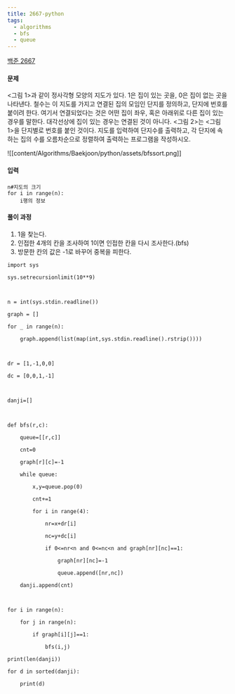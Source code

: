 ```yaml
---
title: 2667-python
tags:
  - algorithms
  - bfs
  - queue
---
```

[백준 2667](https://www.acmicpc.net/problem/2667)

#### 문제
<그림 1>과 같이 정사각형 모양의 지도가 있다. 1은 집이 있는 곳을, 0은 집이 없는 곳을 나타낸다. 철수는 이 지도를 가지고 연결된 집의 모임인 단지를 정의하고, 단지에 번호를 붙이려 한다. 여기서 연결되었다는 것은 어떤 집이 좌우, 혹은 아래위로 다른 집이 있는 경우를 말한다. 대각선상에 집이 있는 경우는 연결된 것이 아니다. <그림 2>는 <그림 1>을 단지별로 번호를 붙인 것이다. 지도를 입력하여 단지수를 출력하고, 각 단지에 속하는 집의 수를 오름차순으로 정렬하여 출력하는 프로그램을 작성하시오.

![[content/Algorithms/Baekjoon/python/assets/bfssort.png]]

#### 입력
```
n#지도의 크기
for i in range(n):
	i행의 정보
```


#### 풀이 과정
1. 1을 찾는다.
2. 인접한 4개의 칸을 조사하여 1이면 인접한 칸을 다시 조사한다.(bfs)
3. 방문한 칸의 값은 -1로 바꾸어 중복을 피한다.

```
import sys

sys.setrecursionlimit(10**9)

  

n = int(sys.stdin.readline())

graph = []

for _ in range(n):

    graph.append(list(map(int,sys.stdin.readline().rstrip())))

  

dr = [1,-1,0,0]

dc = [0,0,1,-1]

  

danji=[]

  

def bfs(r,c):

    queue=[[r,c]]

    cnt=0

    graph[r][c]=-1

    while queue:

        x,y=queue.pop(0)

        cnt+=1

        for i in range(4):

            nr=x+dr[i]

            nc=y+dc[i]

            if 0<=nr<n and 0<=nc<n and graph[nr][nc]==1:

                graph[nr][nc]=-1

                queue.append([nr,nc])

    danji.append(cnt)

  

for i in range(n):

    for j in range(n):

        if graph[i][j]==1:

            bfs(i,j)

print(len(danji))

for d in sorted(danji):

    print(d)
```